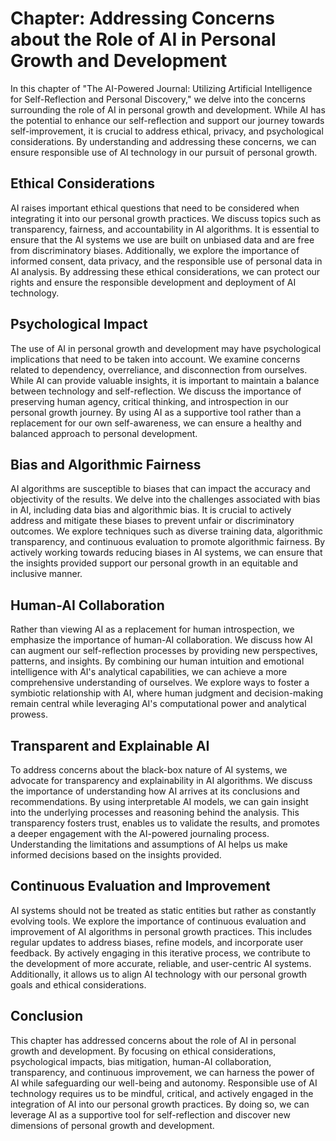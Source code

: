 Chapter: Addressing Concerns about the Role of AI in Personal Growth and Development
====================================================================================

In this chapter of "The AI-Powered Journal: Utilizing Artificial Intelligence for Self-Reflection and Personal Discovery," we delve into the concerns surrounding the role of AI in personal growth and development. While AI has the potential to enhance our self-reflection and support our journey towards self-improvement, it is crucial to address ethical, privacy, and psychological considerations. By understanding and addressing these concerns, we can ensure responsible use of AI technology in our pursuit of personal growth.

Ethical Considerations
----------------------

AI raises important ethical questions that need to be considered when integrating it into our personal growth practices. We discuss topics such as transparency, fairness, and accountability in AI algorithms. It is essential to ensure that the AI systems we use are built on unbiased data and are free from discriminatory biases. Additionally, we explore the importance of informed consent, data privacy, and the responsible use of personal data in AI analysis. By addressing these ethical considerations, we can protect our rights and ensure the responsible development and deployment of AI technology.

Psychological Impact
--------------------

The use of AI in personal growth and development may have psychological implications that need to be taken into account. We examine concerns related to dependency, overreliance, and disconnection from ourselves. While AI can provide valuable insights, it is important to maintain a balance between technology and self-reflection. We discuss the importance of preserving human agency, critical thinking, and introspection in our personal growth journey. By using AI as a supportive tool rather than a replacement for our own self-awareness, we can ensure a healthy and balanced approach to personal development.

Bias and Algorithmic Fairness
-----------------------------

AI algorithms are susceptible to biases that can impact the accuracy and objectivity of the results. We delve into the challenges associated with bias in AI, including data bias and algorithmic bias. It is crucial to actively address and mitigate these biases to prevent unfair or discriminatory outcomes. We explore techniques such as diverse training data, algorithmic transparency, and continuous evaluation to promote algorithmic fairness. By actively working towards reducing biases in AI systems, we can ensure that the insights provided support our personal growth in an equitable and inclusive manner.

Human-AI Collaboration
----------------------

Rather than viewing AI as a replacement for human introspection, we emphasize the importance of human-AI collaboration. We discuss how AI can augment our self-reflection processes by providing new perspectives, patterns, and insights. By combining our human intuition and emotional intelligence with AI's analytical capabilities, we can achieve a more comprehensive understanding of ourselves. We explore ways to foster a symbiotic relationship with AI, where human judgment and decision-making remain central while leveraging AI's computational power and analytical prowess.

Transparent and Explainable AI
------------------------------

To address concerns about the black-box nature of AI systems, we advocate for transparency and explainability in AI algorithms. We discuss the importance of understanding how AI arrives at its conclusions and recommendations. By using interpretable AI models, we can gain insight into the underlying processes and reasoning behind the analysis. This transparency fosters trust, enables us to validate the results, and promotes a deeper engagement with the AI-powered journaling process. Understanding the limitations and assumptions of AI helps us make informed decisions based on the insights provided.

Continuous Evaluation and Improvement
-------------------------------------

AI systems should not be treated as static entities but rather as constantly evolving tools. We explore the importance of continuous evaluation and improvement of AI algorithms in personal growth practices. This includes regular updates to address biases, refine models, and incorporate user feedback. By actively engaging in this iterative process, we contribute to the development of more accurate, reliable, and user-centric AI systems. Additionally, it allows us to align AI technology with our personal growth goals and ethical considerations.

Conclusion
----------

This chapter has addressed concerns about the role of AI in personal growth and development. By focusing on ethical considerations, psychological impacts, bias mitigation, human-AI collaboration, transparency, and continuous improvement, we can harness the power of AI while safeguarding our well-being and autonomy. Responsible use of AI technology requires us to be mindful, critical, and actively engaged in the integration of AI into our personal growth practices. By doing so, we can leverage AI as a supportive tool for self-reflection and discover new dimensions of personal growth and development.

